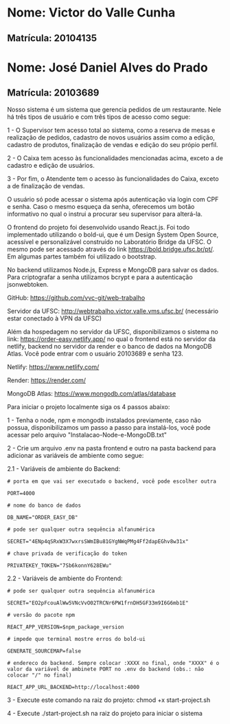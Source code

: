 # Nome: Victor do Valle Cunha

## Matrícula: 20104135

# Nome: José Daniel Alves do Prado

## Matrícula: 20103689

Nosso sistema é um sistema que gerencia pedidos de um restaurante. Nele há três tipos de usuário e com três tipos de acesso como segue:

1 - O Supervisor tem acesso total ao sistema, como a reserva de mesas e realização de pedidos, cadastro de novos usuários assim como a edição, cadastro de produtos, finalização de vendas e edição do seu própio perfil.

2 - O Caixa tem acesso às funcionalidades mencionadas acima, exceto a de cadastro e edição de usuários.

3 - Por fim, o Atendente tem o acesso às funcionalidades do Caixa, exceto a de finalização de vendas.

O usuário só pode acessar o sistema após autenticação via login com CPF e senha. Caso o mesmo esqueça da senha, oferecemos um botão informativo no qual o instrui a procurar seu supervisor para alterá-la.

O frontend do projeto foi desenvolvido usando React.js. Foi todo implementado utilizando o bold-ui, que é um Design System Open Source, acessível e personalizável construído no Laboratório Bridge da UFSC. O mesmo pode ser acessado através do link https://bold.bridge.ufsc.br/pt/. Em algumas partes também foi utilizado o bootstrap.

No backend utilizamos Node.js, Express e MongoDB para salvar os dados. Para criptografar a senha utilizamos bcrypt e para a autenticação jsonwebtoken.

GitHub: https://github.com/vvc-git/web-trabalho

Servidor da UFSC: http://webtrabalho.victor.valle.vms.ufsc.br/ (necessário estar conectado à VPN da UFSC)

Além da hospedagem no servidor da UFSC, disponibilizamos o sistema no link: https://order-easy.netlify.app/ no qual o frontend está no servidor da netlify, backend no servidor da render e o banco de dados na MongoDB Atlas. Você pode entrar com o usuário 20103689 e senha 123.

Netlify: https://www.netlify.com/

Render: https://render.com/

MongoDB Atlas: https://www.mongodb.com/atlas/database

Para iniciar o projeto localmente siga os 4 passos abaixo:

1 - Tenha o node, npm e mongodb instalados previamente, caso não possua, disponibilizamos um passo a passo para instalá-los, você pode acessar pelo arquivo "Instalacao-Node-e-MongoDB.txt"

2 - Crie um arquivo .env na pasta frontend e outro na pasta backend para adicionar as variáveis de ambiente como segue:

2.1 - Variáveis de ambiente do Backend:

    # porta em que vai ser executado o backend, você pode escolher outra

    PORT=4000

    # nome do banco de dados

    DB_NAME="ORDER_EASY_DB"

    # pode ser qualquer outra sequência alfanumérica

    SECRET="4ENp4qSRxW3X7wxrsSWmIBu81GYgNWqPMg4Ff2dapEGhv8w31x"

    # chave privada de verificação do token
    
    PRIVATEKEY_TOKEN="7Sb6konnY628EWu"

2.2 - Variáveis de ambiente do Frontend:

    # pode ser qualquer outra sequência alfanumérica

    SECRET="EO2pFcouAlWw5VNcVvO02TRCNr6PW1frnDH5GF33m9I6G6mb1E"

    # versão do pacote npm

    REACT_APP_VERSION=$npm_package_version

    # impede que terminal mostre erros do bold-ui

    GENERATE_SOURCEMAP=false

    # endereco do backend. Sempre colocar :XXXX no final, onde "XXXX" é o valor da variável de ambinete PORT no .env do backend (obs.: não colocar "/" no final)

    REACT_APP_URL_BACKEND=http://localhost:4000

3 - Execute este comando na raiz do projeto: chmod +x start-project.sh

4 - Execute ./start-project.sh na raiz do projeto para iniciar o sistema
